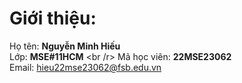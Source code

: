 

# Giới thiệu:
Họ tên: **Nguyễn Minh Hiếu**<br />
Lớp: **MSE#11HCM** <br /r>
Mã học viên: **22MSE23062**<br />
Email: hieu22mse23062@fsb.edu.vn



